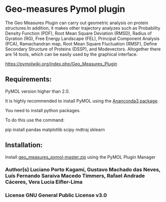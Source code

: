 # Geo-measures Pymol plugin
The Geo Measures Plugin can carry out geometric analysis on protein structures.In addition, it makes other trajectory analyzes such as Probability Density Function (PDF), Root Mean Square Deviation (RMSD), Radius of Gyration (RG), Free Energy Landscape (FEL), Principal Component Analysis (PCA), Ramachandran map, Root Mean Square Fluctuation (RMSF), Define Secondary Structure of Proteins (DSSP), and Modevectors. Altogether there are 14 tools, which can be easily used by the graphical interface.

https://pymolwiki.org/index.php/Geo_Measures_Plugin

## Requirements:

PyMOL version higher than 2.0.

It is highly recommended to install PyMOL using the [Ananconda3 package](https://www.anaconda.com/distribution/).

You need to install python packages.

To do this use the command:

pip install pandas matplotlib scipy mdtraj sklearn

## Installation:

Install [geo_measures_pymol-master.zip](https://github.com/lkagami/geo_measures_pymol/archive/master.zip) using the PyMOL Plugin Manager

### Author(s)	Luciano Porto Kagami, Gustavo Machado das Neves, Luís Fernando Saraiva Macedo Timmers, Rafael Andrade Cáceres, Vera Lucia Eifler-Lima
### License	GNU General Public License v3.0
